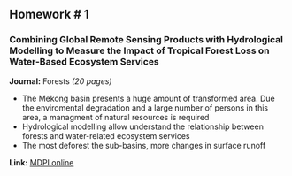 ## Homework # 1

### Combining Global Remote Sensing Products with Hydrological Modelling to Measure the Impact of Tropical Forest Loss on Water-Based Ecosystem Services 
**Journal:** Forests *(20 pages)*


- The Mekong basin presents a huge amount of transformed area. Due the enviromental degradation and a large number of persons in this area, a managment of natural resources is required
- Hydrological modelling allow understand the relationship between forests and water-related ecosystem services
- The most deforest the sub-basins, more changes in surface runoff 

**Link:** [MDPI online](https://www.mdpi.com/1999-4907/10/5/413?type=check_update&version=3)